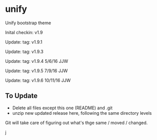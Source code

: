 # unify

Unify bootstrap theme

Inital checkin: v1.9

Update: tag: v1.9.1

Update: tag: v1.9.3

Update: tag: v1.9.4 5/6/16 JJW

Update: tag: v1.9.5 7/9/16 JJW

Update: tag: v1.9.6 10/11/16 JJW


To Update
---------

- Delete all files except this one (README) and .git
- unzip new updated release here, following the same directory levels

Git will take care of figuring out what's thge same / moved / changed.

j

